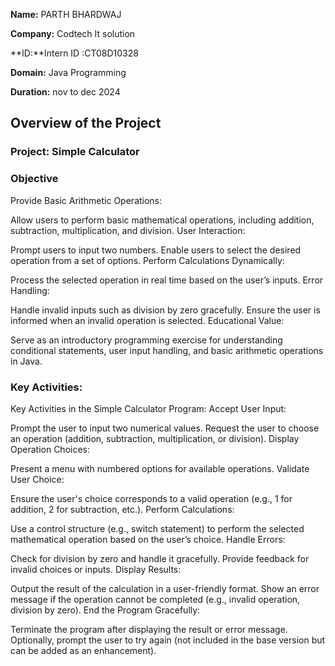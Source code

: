 **Name:** PARTH BHARDWAJ

**Company:** Codtech It solution

**ID:**Intern ID :CT08D10328

**Domain:** Java Programming

**Duration:** nov to dec 2024

## Overview of the Project

### Project: Simple Calculator

### Objective
Provide Basic Arithmetic Operations:

Allow users to perform basic mathematical operations, including addition, subtraction, multiplication, and division.
User Interaction:

Prompt users to input two numbers.
Enable users to select the desired operation from a set of options.
Perform Calculations Dynamically:

Process the selected operation in real time based on the user’s inputs.
Error Handling:

Handle invalid inputs such as division by zero gracefully.
Ensure the user is informed when an invalid operation is selected.
Educational Value:

Serve as an introductory programming exercise for understanding conditional statements, user input handling, and basic arithmetic operations in Java.

### Key Activities:
Key Activities in the Simple Calculator Program:
Accept User Input:

Prompt the user to input two numerical values.
Request the user to choose an operation (addition, subtraction, multiplication, or division).
Display Operation Choices:

Present a menu with numbered options for available operations.
Validate User Choice:

Ensure the user's choice corresponds to a valid operation (e.g., 1 for addition, 2 for subtraction, etc.).
Perform Calculations:

Use a control structure (e.g., switch statement) to perform the selected mathematical operation based on the user’s choice.
Handle Errors:

Check for division by zero and handle it gracefully.
Provide feedback for invalid choices or inputs.
Display Results:

Output the result of the calculation in a user-friendly format.
Show an error message if the operation cannot be completed (e.g., invalid operation, division by zero).
End the Program Gracefully:

Terminate the program after displaying the result or error message.
Optionally, prompt the user to try again (not included in the base version but can be added as an enhancement).
